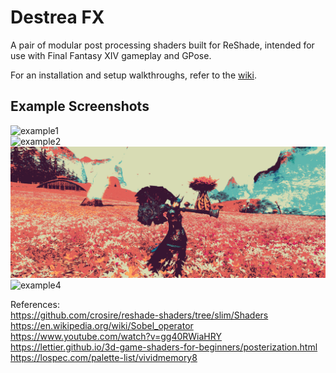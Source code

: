# Destrea FX
A pair of modular post processing shaders built for ReShade, intended for use with Final Fantasy XIV gameplay and GPose.

For an installation and setup walkthroughs, refer to the [wiki]().

## Example Screenshots
![example1](./Examples/Original.png) <br>
![example2](./Examples/Outlines.png) <br>
![example3](./Examples/Palette.png) <br>
![example4](./Examples/PaletteOutlined.png) <br>

References: <br>
https://github.com/crosire/reshade-shaders/tree/slim/Shaders <br>
https://en.wikipedia.org/wiki/Sobel_operator <br>
https://www.youtube.com/watch?v=gg40RWiaHRY <br>
https://lettier.github.io/3d-game-shaders-for-beginners/posterization.html <br>
https://lospec.com/palette-list/vividmemory8 <br>
